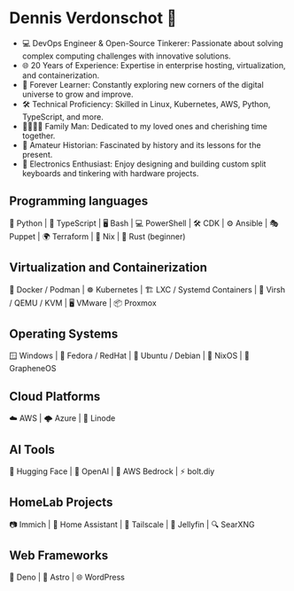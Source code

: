 # Dennis Verdonschot 👋

* 💻 DevOps Engineer & Open-Source Tinkerer: Passionate about solving complex computing challenges with innovative solutions.
* 🌐 20 Years of Experience: Expertise in enterprise hosting, virtualization, and containerization.
* 🚀 Forever Learner: Constantly exploring new corners of the digital universe to grow and improve.
* 🛠️ Technical Proficiency: Skilled in Linux, Kubernetes, AWS, Python, TypeScript, and more.
* 👨‍👩‍👧‍👦 Family Man: Dedicated to my loved ones and cherishing time together.
* 📜 Amateur Historian: Fascinated by history and its lessons for the present.
* 🔧 Electronics Enthusiast: Enjoy designing and building custom split keyboards and tinkering with hardware projects.

## Programming languages

🐍 Python | 📜 TypeScript | 🖥️ Bash | 💻 PowerShell | 🛠️ CDK | ⚙️ Ansible | 🎭 Puppet | 🌍 Terraform | 🧩 Nix | 🦀 Rust (beginner)

## Virtualization and Containerization

🐳 Docker / Podman | ☸️ Kubernetes | 🏗️ LXC / Systemd Containers | 🔧 Virsh / QEMU / KVM | 🖥️ VMware | 📦 Proxmox

## Operating Systems

🪟 Windows | 🐧 Fedora / RedHat | 🧡 Ubuntu / Debian | 🧩 NixOS | 📱 GrapheneOS

## Cloud Platforms

☁️ AWS | 🌩️ Azure | 🚀 Linode

## AI Tools

🤗 Hugging Face | 🤖 OpenAI | 🌌 AWS Bedrock | ⚡ bolt.diy

## HomeLab Projects

📷 Immich | 🏡 Home Assistant | 🔗 Tailscale | 🎥 Jellyfin | 🔍 SearXNG

## Web Frameworks

🦕 Deno | 🌌 Astro | 🌐 WordPress

